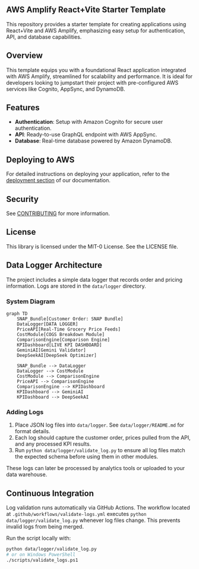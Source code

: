 ## AWS Amplify React+Vite Starter Template

This repository provides a starter template for creating applications using React+Vite and AWS Amplify, emphasizing easy setup for authentication, API, and database capabilities.

## Overview

This template equips you with a foundational React application integrated with AWS Amplify, streamlined for scalability and performance. It is ideal for developers looking to jumpstart their project with pre-configured AWS services like Cognito, AppSync, and DynamoDB.

## Features

- **Authentication**: Setup with Amazon Cognito for secure user authentication.
- **API**: Ready-to-use GraphQL endpoint with AWS AppSync.
- **Database**: Real-time database powered by Amazon DynamoDB.

## Deploying to AWS

For detailed instructions on deploying your application, refer to the [deployment section](https://docs.amplify.aws/react/start/quickstart/#deploy-a-fullstack-app-to-aws) of our documentation.

## Security

See [CONTRIBUTING](CONTRIBUTING.md#security-issue-notifications) for more information.

## License

This library is licensed under the MIT-0 License. See the LICENSE file.
## Data Logger Architecture

The project includes a simple data logger that records order and pricing information. Logs are stored in the `data/logger` directory.

### System Diagram

```mermaid
graph TD
    SNAP_Bundle[Customer Order: SNAP Bundle]
    DataLogger[DATA LOGGER]
    PriceAPI[Real-Time Grocery Price Feeds]
    CostModule[COGS Breakdown Module]
    ComparisonEngine[Comparison Engine]
    KPIDashboard[LIVE KPI DASHBOARD]
    GeminiAI[Gemini Validator]
    DeepSeekAI[DeepSeek Optimizer]

    SNAP_Bundle --> DataLogger
    DataLogger --> CostModule
    CostModule --> ComparisonEngine
    PriceAPI --> ComparisonEngine
    ComparisonEngine --> KPIDashboard
    KPIDashboard --> GeminiAI
    KPIDashboard --> DeepSeekAI
```

### Adding Logs

1. Place JSON log files into `data/logger`. See `data/logger/README.md` for format details.
2. Each log should capture the customer order, prices pulled from the API, and any processed KPI results.
3. Run `python data/logger/validate_log.py` to ensure all log files match the expected schema before using them in other modules.

These logs can later be processed by analytics tools or uploaded to your data warehouse.

## Continuous Integration

Log validation runs automatically via GitHub Actions. The workflow
located at `.github/workflows/validate-logs.yml` executes
`python data/logger/validate_log.py` whenever log files change. This
prevents invalid logs from being merged.

Run the script locally with:

```bash
python data/logger/validate_log.py
# or on Windows PowerShell
./scripts/validate_logs.ps1
```
